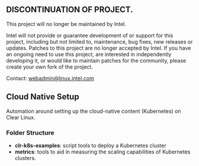 ## DISCONTINUATION OF PROJECT.

This project will no longer be maintained by Intel.

Intel will not provide or guarantee development of or support for this project, including but not limited to, maintenance, bug fixes, new releases or updates. Patches to this project are no longer accepted by Intel. If you have an ongoing need to use this project, are interested in independently developing it, or would like to maintain patches for the community, please create your own fork of the project.

Contact: webadmin@linux.intel.com

## Cloud Native Setup

Automation around setting up the cloud-native content (Kubernetes) on Clear Linux.

### Folder Structure
* **clr-k8s-examples**: script tools to deploy a Kubernetes cluster
* **metrics**: tools to aid in measuring the scaling capabilities of Kubernetes clusters.

